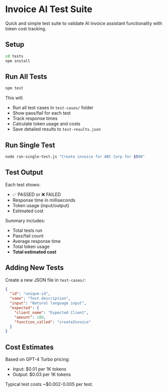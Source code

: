 # Invoice AI Test Suite

Quick and simple test suite to validate AI invoice assistant functionality with token cost tracking.

## Setup

```bash
cd tests
npm install
```

## Run All Tests

```bash
npm test
```

This will:
- Run all test cases in `test-cases/` folder
- Show pass/fail for each test
- Track response times
- Calculate token usage and costs
- Save detailed results to `test-results.json`

## Run Single Test

```bash
node run-single-test.js "Create invoice for ABC Corp for $500"
```

## Test Output

Each test shows:
- ✅ PASSED or ❌ FAILED
- Response time in milliseconds
- Token usage (input/output)
- Estimated cost

Summary includes:
- Total tests run
- Pass/fail count
- Average response time
- Total token usage
- **Total estimated cost**

## Adding New Tests

Create a new JSON file in `test-cases/`:

```json
{
  "id": "unique-id",
  "name": "Test description",
  "input": "Natural language input",
  "expected": {
    "client_name": "Expected Client",
    "amount": 100,
    "function_called": "createInvoice"
  }
}
```

## Cost Estimates

Based on GPT-4 Turbo pricing:
- Input: $0.01 per 1K tokens
- Output: $0.03 per 1K tokens

Typical test costs ~$0.002-0.005 per test.